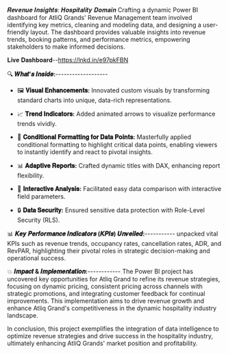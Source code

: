 𝑹𝒆𝒗𝒆𝒏𝒖𝒆 𝑰𝒏𝒔𝒊𝒈𝒉𝒕𝒔: 𝑯𝒐𝒔𝒑𝒊𝒕𝒂𝒍𝒊𝒕𝒚 𝑫𝒐𝒎𝒂𝒊𝒏
Crafting a dynamic Power BI dashboard for AtliQ Grands' Revenue Management team involved identifying key metrics, cleaning and modeling data, and designing a user-friendly layout. The dashboard provides valuable insights into revenue trends, booking patterns, and performance metrics, empowering stakeholders to make informed decisions.

𝐋𝐢𝐯𝐞 𝐃𝐚𝐬𝐡𝐛𝐨𝐚𝐫𝐝--https://lnkd.in/e97pkFBN

🔍 **𝑾𝒉𝒂𝒕’𝒔 𝑰𝒏𝒔𝒊𝒅𝒆:**-------------------

- 🖼️ **𝐕𝐢𝐬𝐮𝐚𝐥 𝐄𝐧𝐡𝐚𝐧𝐜𝐞𝐦𝐞𝐧𝐭𝐬:** Innovated custom visuals by transforming standard charts into unique, data-rich representations.

- 📈 **𝐓𝐫𝐞𝐧𝐝 𝐈𝐧𝐝𝐢𝐜𝐚𝐭𝐨𝐫𝐬:** Added animated arrows to visualize performance trends vividly.

- 🎨 **𝐂𝐨𝐧𝐝𝐢𝐭𝐢𝐨𝐧𝐚𝐥 𝐅𝐨𝐫𝐦𝐚𝐭𝐭𝐢𝐧𝐠 𝐟𝐨𝐫 𝐃𝐚𝐭𝐚 𝐏𝐨𝐢𝐧𝐭𝐬:** Masterfully applied conditional formatting to highlight critical data points, enabling viewers to instantly identify and react to pivotal insights.

- 📊 **𝐀𝐝𝐚𝐩𝐭𝐢𝐯𝐞 𝐑𝐞𝐩𝐨𝐫𝐭𝐬:** Crafted dynamic titles with DAX, enhancing report flexibility.

- 🔄 **𝐈𝐧𝐭𝐞𝐫𝐚𝐜𝐭𝐢𝐯𝐞 𝐀𝐧𝐚𝐥𝐲𝐬𝐢𝐬:** Facilitated easy data comparison with interactive field parameters.

- 🔒 **𝐃𝐚𝐭𝐚 𝐒𝐞𝐜𝐮𝐫𝐢𝐭𝐲:** Ensured sensitive data protection with Role-Level Security (RLS).
 

📊 **𝑲𝒆𝒚 𝑷𝒆𝒓𝒇𝒐𝒓𝒎𝒂𝒏𝒄𝒆 𝑰𝒏𝒅𝒊𝒄𝒂𝒕𝒐𝒓𝒔 (𝑲𝑷𝑰𝒔) 𝑼𝒏𝒗𝒆𝒊𝒍𝒆𝒅:**-----------
 unpacked vital KPIs such as revenue trends, occupancy rates, cancellation rates, ADR, and RevPAR, highlighting their pivotal roles in strategic decision-making and operational success.
 

💥 **𝑰𝒎𝒑𝒂𝒄𝒕 & 𝑰𝒎𝒑𝒍𝒆𝒎𝒆𝒏𝒕𝒂𝒕𝒊𝒐𝒏:**------------
 The Power BI project has uncovered key opportunities for Atliq Grand to refine its revenue strategies, focusing on dynamic pricing, consistent pricing across channels with strategic promotions, and integrating customer feedback for continual improvements. This implementation aims to drive revenue growth and enhance Atliq Grand's competitiveness in the dynamic hospitality industry landscape.

In conclusion, this project exemplifies the integration of data intelligence to optimize revenue strategies and drive success in the hospitality industry, ultimately enhancing AtliQ Grands' market position and profitability.
